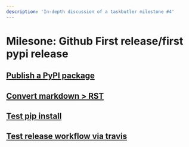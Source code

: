 ```yaml
---
description: 'In-depth discussion of a taskbutler milestone #4'
---
```


# Milesone: Github First release/first pypi release

##  [Publish a PyPI package](https://github.com/6uhrmittag/taskbutler/issues/16)

##  [Convert markdown &gt; RST](https://github.com/6uhrmittag/taskbutler/issues/89)

##  [Test pip install](https://github.com/6uhrmittag/taskbutler/issues/90)

##  [Test release workflow via travis](https://github.com/6uhrmittag/taskbutler/issues/91)

